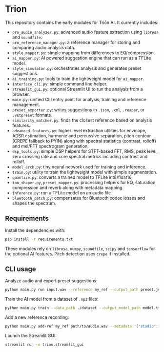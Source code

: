 # Trion

This repository contains the early modules for Triōn AI. It currently includes:

- `pro_audio_analyzer.py`: advanced audio feature extraction using `librosa` and `soundfile`.
- `pro_reference_manager.py`: a reference manager for storing and comparing audio analysis data.
- `style_mapper.py`: simple mapping from differences to EQ/compression.
- `ai_mapper.py`: AI powered suggestion engine that can run as a TFLite model.
- `style_simulator.py`: orchestrates analysis and generates preset suggestions.
- `ai_training.py`: tools to train the lightweight model for `ai_mapper`.
- `interface_cli.py`: simple command line helper.
- `streamlit_gui.py`: optional Streamlit UI to run the analysis from a browser.
- `main.py`: unified CLI entry point for analysis, training and reference
  management.
- `preset_exporter.py`: writes suggestions in `.json`, `.xml`, `.reaper`, or `.vstpreset` formats.
- `similarity_matcher.py`: finds the closest reference based on analysis features.
- `advanced_features.py`: higher level extraction utilities for envelope,
  ADSR estimation, harmonic and percussive separation, pitch contour (CREPE
  fallback to PYIN) along with spectral statistics (contrast, rolloff) and
  mel/FFT spectrogram generation.
- `dsp_tools.py`: simple DSP helpers for STFT-based FFT, RMS, peak level,
  zero crossing rate and core spectral metrics including contrast and rolloff.
- `model_arch.py`: tiny neural network used for training and inference.
- `train.py`: utility to train the lightweight model with simple augmentation.
- `quantize.py`: converts a trained model to TFLite int8/float16.
 - `ton_shaper.py`, `preset_mapper.py`: processing helpers for EQ, saturation,
   compression and reverb along with metadata mapping.
 - `inference.py`: run a TFLite model on an audio file.
 - `bluetooth_patch.py`: compensates for Bluetooth codec losses and shapes the spectrum.

## Requirements

Install the dependencies with:

```bash
pip install -r requirements.txt
```

These modules rely on `librosa`, `numpy`, `soundfile`, `scipy` and `tensorflow` for the optional AI features. Pitch detection uses `crepe` if installed.

## CLI usage

Analyze audio and export preset suggestions:

```bash
python main.py run input.wav --reference my_ref --output_path preset.json
```

Train the AI model from a dataset of ``.npz`` files:

```bash
python main.py train --data_path ./dataset --output_model_path model.tflite
```

Add a new reference recording:

```bash
python main.py add-ref my_ref path/to/audio.wav --metadata '{"studio": "Abbey Road"}'
```

Launch the Streamlit GUI:

```bash
streamlit run -m trion.streamlit_gui
```
